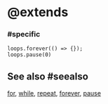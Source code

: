 # @extends

### #specific

```cards
loops.forever(() => {});
loops.pause(0)
```

## See also #seealso

[for](/blocks/loops/for), [while](/blocks/loops/while), [repeat](/blocks/loops/repeat), [forever](/reference/loops/forever), [pause](/reference/loops/pause)